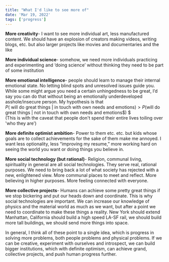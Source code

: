 ```yaml
---
title: "What I'd like to see more of"
date: 'Mar 19, 2022'
tags: ['progress']
---
```



**More creativity**- I want to see more individual art, less manufactured content. We should have an explosion of creators making videos, writing blogs, etc. but also larger projects like movies and documentaries and the like

**More individual science**- somehow, we need more individuals practicing and experimenting and ‘doing science’ without thinking they need to be part of some institution

**More emotional intelligence**- people should learn to manage their internal emotional state. No letting blind spots and unresolved issues guide you. While some might argue you need a certain unhingedness to be great, I’d say you can do that without being an emotionally underdeveloped asshole/insecure person. My hypothesis is that <br/>
$P($ will do great things | in touch with own needs and emotions$) > P($will do great things | not in touch with own needs and emotions$) $ <br/>
(This is with the caveat that people don't spend their entire lives toiling over 'who they are')

**More definite optimist ambition**- Power to them etc. etc. but kids whose goals are to collect achievements for the sake of them make me annoyed. I want less optionality, less “improving my resume,” more working hard on seeing the world you want or doing things you believe in.

**More social technology (but rational)**- Religion, communal living, spirituality in general are all social technologies. They serve real, rational purposes. We need to bring back a lot of what society has rejected with a new, enlightened view. More communal places to meet and reflect. More believing in higher purposes. More feeling connected with everyone.

**More collective projects**- Humans can achieve some pretty great things if we stop bickering and put our heads down and coordinate. This is why social technologies are important. We can increase our knowledge of physics and the material world as much as we want, but after a point we need to coordinate to make these things a reality. New York should extend Manhattan, California should build a high speed LA-SF rail, we should build more tall buildings, we should send more things into space. 

In general, I think all of these point to a single idea, which is progress in solving more problems, both people problems and physical problems. If we can be creative, experiment with ourselves and introspect, we can build bigger institutions, which with definite optimism, can achieve grand, collective projects, and push human progress further.

